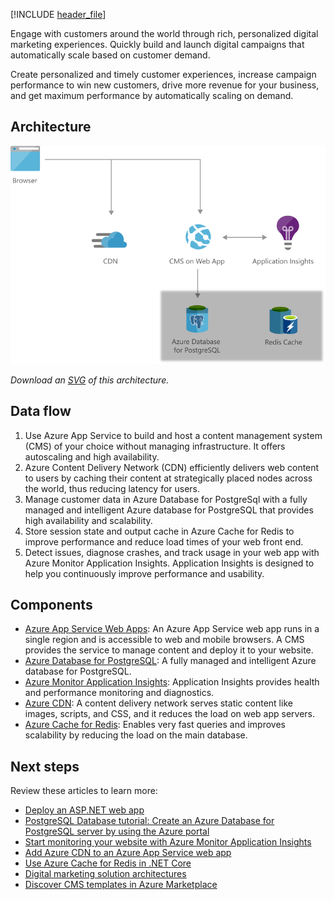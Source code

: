 


[!INCLUDE [header_file](../../../includes/sol-idea-header.md)]

Engage with customers around the world through rich, personalized digital marketing experiences. Quickly build and launch digital campaigns that automatically scale based on customer demand.  

Create personalized and timely customer experiences, increase campaign performance to win new customers, drive more revenue for your business, and get maximum performance by automatically scaling on demand.

## Architecture

![Architecture Diagram](../media/digital-marketing-using-azure-database-for-postgresql.png)

*Download an [SVG](../media/digital-marketing-using-azure-database-for-postgresql.svg) of this architecture.*

## Data flow

1. Use Azure App Service to build and host a content management system (CMS) of your choice without managing infrastructure. It offers autoscaling and high availability.
2. Azure Content Delivery Network (CDN) efficiently delivers web content to users by caching their content at strategically placed nodes across the world, thus reducing latency for users.
3. Manage customer data in Azure Database for PostgreSql with a fully managed and intelligent Azure database for PostgreSQL that provides high availability and scalability. 
4. Store session state and output cache in Azure Cache for Redis to improve performance and reduce load times of your web front end.
5. Detect issues, diagnose crashes, and track usage in your web app with Azure Monitor Application Insights. Application Insights is designed to help you continuously improve performance and usability.

## Components

* [Azure App Service Web Apps](https://azure.microsoft.com/services/app-service/web): An Azure App Service web app runs in a single region and is accessible to web and mobile browsers. A CMS provides the service to manage content and deploy it to your website.
* [Azure Database for PostgreSQL](https://azure.microsoft.com/services/postgresql): A fully managed and intelligent Azure database for PostgreSQL.
* [Azure Monitor Application Insights](https://azure.microsoft.com/services/monitor): Application Insights provides health and performance monitoring and diagnostics.
* [Azure CDN](https://azure.microsoft.com/services/cdn): A content delivery network serves static content like images, scripts, and CSS, and it reduces the load on web app servers.
* [Azure Cache for Redis](https://azure.microsoft.com/services/cache): Enables very fast queries and improves scalability by reducing the load on the main database.

## Next steps

Review these articles to learn more:

* [Deploy an ASP.NET web app](azure/app-service/quickstart-dotnetcore)
* [PostgreSQL Database tutorial: Create an Azure Database for PostgreSQL server by using the Azure portal](/azure/postgresql/quickstart-create-server-database-portal)
* [Start monitoring your website with Azure Monitor Application Insights](/azure/azure-monitor/app/website-monitoring)
* [Add Azure CDN to an Azure App Service web app](/azure/cdn/cdn-add-to-web-app)
* [Use Azure Cache for Redis in .NET Core](/azure/azure-cache-for-redis/cache-dotnet-core-quickstart)
* [Digital marketing solution architectures](https://azure.microsoft.com/solutions/digital-marketing/)
* [Discover CMS templates in Azure Marketplace](https://azuremarketplace.microsoft.com/marketplace/apps/category/web?page=1&subcategories=blogs-cmss)

